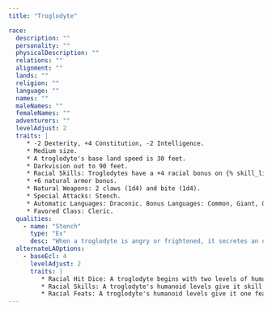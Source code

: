 ```yaml
---
title: "Troglodyte"

race:
  description: ""
  personality: ""
  physicalDescription: ""
  relations: ""
  alignment: ""
  lands: ""
  religion: ""
  language: ""
  names: ""
  maleNames: ""
  femaleNames: ""
  adventurers: ""
  levelAdjust: 2
  traits: |
     * -2 Dexterity, +4 Constitution, -2 Intelligence.
     * Medium size.
     * A troglodyte's base land speed is 30 feet.
     * Darkvision out to 90 feet.
     * Racial Skills: Troglodytes have a +4 racial bonus on {% skill_link hide %} checks (+8 in rocky or underground surroundings).
     * +6 natural armor bonus.
     * Natural Weapons: 2 claws (1d4) and bite (1d4).
     * Special Attacks: Stench.
     * Automatic Languages: Draconic. Bonus Languages: Common, Giant, Goblin, Orc.
     * Favored Class: Cleric.
  qualities:
    - name: "Stench"
      type: "Ex"
      desc: "When a troglodyte is angry or frightened, it secretes an oily, musk-like chemical that nearly every form of animal life finds offensive. All living creatures (except troglodytes) within 30 feet of a troglodyte must succeed on a DC 11+Con mod Fortitude save or be sickened for 10 rounds. The save DC is Constitution-based. Creatures that successfully save cannot be affected by the same troglodyte's stench for 24 hours. A {% spell_link delay-poison %} or {% spell_link neutralize-poison %} spell removes the effect from the sickened creature. Creatures with immunity to poison are unaffected, and creatures resistant to poison receive their normal bonus on their saving throws."
  alternateLAOptions:
    - baseEcl: 4
      levelAdjust: 2
      traits: |
         * Racial Hit Dice: A troglodyte begins with two levels of humanoid, which provide 2d8 Hit Dice, a base attack bonus of +1, and base saving throw bonuses of Fort +3, Ref +0, and Will +0.
         * Racial Skills: A troglodyte's humanoid levels give it skill points equal to 5 * (2 + Int modifier, minimum 1). Its class skills are {% skill_link hide %} and {% skill_link listen %}.
         * Racial Feats: A troglodyte's humanoid levels give it one feat. A troglodyte receives Multiattack as a bonus feat.
---
```

